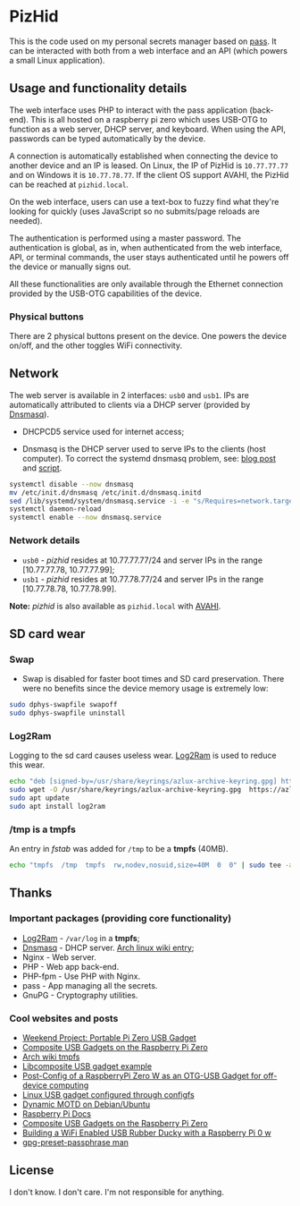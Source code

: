 # PizHid

This is the code used on my personal secrets manager based on
[pass](https://www.passwordstore.org/). It can be interacted with both from a
web interface and an API (which powers a small Linux application).

## Usage and functionality details

The web interface uses PHP to interact with the pass application (back-end).
This is all hosted on a raspberry pi zero which uses USB-OTG to function as a
web server, DHCP server, and keyboard. When using the API, passwords can be
typed automatically by the device.

A connection is automatically established when connecting the device to another
device and an IP is leased. On Linux, the IP of PizHid is `10.77.77.77` and on
Windows it is `10.77.78.77`. If the client OS support AVAHI, the PizHid can be
reached at `pizhid.local`.

On the web interface, users can use a text-box to fuzzy find what they're
looking for quickly (uses JavaScript so no submits/page reloads are needed).

The authentication is performed using a master password. The authentication is
global, as in, when authenticated from the web interface, API, or terminal
commands, the user stays authenticated until he powers off the device or
manually signs out.

All these functionalities are only available through the Ethernet connection
provided by the USB-OTG capabilities of the device.

### Physical buttons

There are 2 physical buttons present on the device. One powers the device
on/off, and the other toggles WiFi connectivity.

## Network

The web server is available in 2 interfaces: `usb0` and `usb1`. IPs are
automatically attributed to clients via a DHCP server (provided by
[Dnsmasq](https://dnsmasq.org/)).

- DHCPCD5 service used for internet access;

- Dnsmasq is the DHCP server used to serve IPs to the clients (host computer).
  To correct the systemd dnsmasq problem, see:
  [blog post](https://jon.sprig.gs/blog/post/2243) and
  [script](https://github.com/JonTheNiceGuy/rpirouter/blob/994891e4fa0fd228b2bada7d7c275ac4464040b5/roles/jontheniceguy.rpirouter/templates/package_postinstall.sh.j2).

```sh
systemctl disable --now dnsmasq
mv /etc/init.d/dnsmasq /etc/init.d/dnsmasq.initd
sed /lib/systemd/system/dnsmasq.service -i -e "s/Requires=network.target/Requires=network.target sys-subsystem-net-devices-usb0.device{% if use_libComposite | default(true) | bool %} sys-subsystem-net-devices-usb1.device{% endif %}/" -e "s~/etc/init.d/dnsmasq ~/etc/init.d/dnsmasq.initd ~g"
systemctl daemon-reload
systemctl enable --now dnsmasq.service
```

### Network details

- `usb0` - _pizhid_ resides at 10.77.77.77/24 and server IPs in the range
  [10.77.77.78, 10.77.77.99];
- `usb1` - _pizhid_ resides at 10.77.78.77/24 and server IPs in the range
  [10.77.78.78, 10.77.78.99].

**Note:** _pizhid_ is also available as `pizhid.local` with
[AVAHI](https://avahi.org).

## SD card wear

### Swap

- Swap is disabled for faster boot times and SD card preservation. There were no
  benefits since the device memory usage is extremely low:

```sh
sudo dphys-swapfile swapoff
sudo dphys-swapfile uninstall
```

### Log2Ram

Logging to the sd card causes useless wear.
[Log2Ram](https://github.com/azlux/log2ram) is used to reduce this wear.

```sh
echo "deb [signed-by=/usr/share/keyrings/azlux-archive-keyring.gpg] http://packages.azlux.fr/debian/ bullseye main" | sudo tee /etc/apt/sources.list.d/azlux.list
sudo wget -O /usr/share/keyrings/azlux-archive-keyring.gpg  https://azlux.fr/repo.gpg
sudo apt update
sudo apt install log2ram
```

### /tmp is a tmpfs

An entry in _fstab_ was added for `/tmp` to be a **tmpfs** (40MB).

```sh
echo "tmpfs  /tmp  tmpfs  rw,nodev,nosuid,size=40M  0  0" | sudo tee -a /etc/fstab
```

## Thanks

### Important packages (providing core functionality)

- [Log2Ram](https://github.com/azlux/log2ram) - `/var/log` in a **tmpfs**;
- [Dnsmasq](https://dnsmasq.org/) - DHCP server.
  [Arch linux wiki entry](https://wiki.archlinux.org/title/Dnsmasq);
- Nginx - Web server.
- PHP - Web app back-end.
- PHP-fpm - Use PHP with Nginx.
- pass - App managing all the secrets.
- GnuPG - Cryptography utilities.

### Cool websites and posts

- [Weekend Project: Portable Pi Zero USB Gadget](https://back7.co/home/weekend-project-portable-pi-zero-usb-gadget)
- [Composite USB Gadgets on the Raspberry Pi Zero](https://www.isticktoit.net/?p=1383)
- [Arch wiki tmpfs](https://wiki.archlinux.org/title/Tmpfs)
- [Libcomposite USB gadget example](https://github.com/ev3dev/ev3-systemd/blob/ev3dev-jessie/scripts/ev3-usb.sh)
- [Post-Config of a RaspberryPi Zero W as an OTG-USB Gadget for off-device computing](https://jon.sprig.gs/blog/post/2243)
- [Linux USB gadget configured through configfs](https://www.kernel.org/doc/Documentation/usb/gadget_configfs.txt)
- [Dynamic MOTD on Debian/Ubuntu](https://ownyourbits.com/2017/04/05/customize-your-motd-login-message-in-debian-and-ubuntu/)
- [Raspberry Pi Docs](https://www.raspberrypi.org/documentation/computers/configuration.html)
- [Composite USB Gadgets on the Raspberry Pi Zero](https://www.isticktoit.net/?p=1383)
- [Building a WiFi Enabled USB Rubber Ducky with a Raspberry Pi 0 w](https://www.aidanwoods.com/blog/building-a-wifi-enabled-usb-rubber-ducky/)
- [gpg-preset-passphrase man](https://docs.oracle.com/cd/E36784_01/html/E36870/gpg-preset-passphrase-1.html)

## License

I don't know. I don't care. I'm not responsible for anything.
